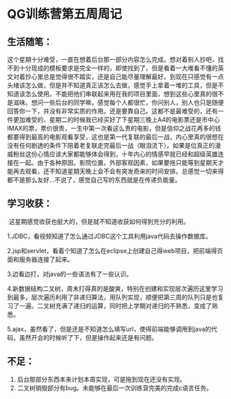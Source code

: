 # 									QG训练营第五周周记

## 生活随笔：

​	这个星期十分难受，一直在想着后台那一部分内容怎么完成。想对着别人抄吧，找不到十分现成的模板要求是完全一样的，即使找到了，但是看着一大堆看不懂的英文对着抄心里总是觉得很不踏实，还是自己能尽量理解最好。到现在只感觉有一点头绪该怎么做，但是并不知道真正该怎么去做，感觉手上拿着一堆的工具，但是不知道该怎么使用。不能把他们串联起来用在我的项目里面，想到这些心里真的很不是滋味。想问一些后台的同学嘛，感觉每个人都很忙，你问别人，别人也只是随便回答你一下，并没有非常实质的作用。还是要靠自己。这都不是最难受的，还有一件更加难受的，星期二的时候我已经买好了下星期三晚上A4的电影票还是市中心IMAX的票，票价很贵，一生中第一次看这么贵的电影，但是信仰之战花再多的钱都要得到最高的电影观看享受，这也是第一代复联的最后一战，内心里真的很想在没有任何剧透的条件下陪着老复联走完最后一战（眼泪流下）。如果是位真正的漫威粉丝这份心情应该大家都能够体会得到，十年内心的情感早就已经和超级英雄连接在一起。由于各种原因，影院位置，外部客观因素，如果要拖只能等到星期天才能再去观看，还不知道星期天晚上会不会有突发奇来的时间安排。总感觉一切来得都不是那么友好...不说了，感觉自己写的东西就是在传递负能量。

## 学习收获：

​	这星期感觉收获也挺大的，但是就不知道收获如何得到充分的利用。

1.JDBC，看视频知道了怎么通过JDBC这个工具利用java代码去操作数据库。

2.jsp和servlet，看着个知道了怎么在eclipse上创建自己得web项目，把前端得页面和服务器连接了起来。

3.边看边打，对java的一些语法有了一些认识。

4.新数据结构二叉树，周末打得真的是酸爽，特别在创建和实现层次遍历这里学习到最多，层次遍历利用了非递归算法，用队列实现，顺便把第三周的队列只是也复习了一遍。二叉树充满了递归的运算，同时把上学期对递归的不熟悉，变成了熟悉。

5.ajax，虽然看了，但是还是不知道怎么填写url，使得前端能够调用到java的代码，虽然开会的时候听了下，但是操作起来还是有问题。

## 不足：

1. 后台那部分东西本来计划本周实现，可是拖到现在还没有实现。
2. 二叉树销毁部分有bug。未能够在最后一次训练营完美的完成c语言任务。

